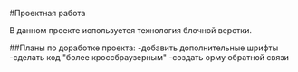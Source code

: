 #Проектная работа

В данном проекте используется технология блочной верстки. 

##Планы по доработке проекта:
-добавить дополнительные шрифты
-сделать код "более кроссбраузерным"
-создать орму обратной связи